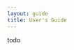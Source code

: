 ```yaml
---
layout: guide
title: User's Guide
---
```


todo

<div id="bbcode" style="display: none;">[map]59.9342,30.3367(S); 59.4366,24.7529(F); 59.377,28.204(Border control); 59.934,30.337 59.718,30.037 59.39,28.532 59.372,27.444 59.428,26.807 59.367,26.433 59.469,26.016 59.437,24.753[/map]</div>
<div id="view"></div>

<div id="edit"></div>

<script>
var mapBB = new MapBBCode({
	layers: 'OpenMapSurfer,OpenStreetMap,Stamen Watercolor',
	viewWidth: 550,
	fullViewHeight: 450,
	editorHeight: 300,
	uploadButton: true
});
mapBB.showExternal('view', 'pgzpu');

mapBB.editor('edit', document.getElementById('bbcode').innerHTML);
</script>

